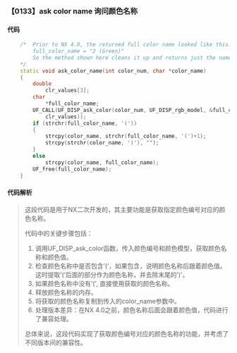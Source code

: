 ### 【0133】ask color name 询问颜色名称

#### 代码

```cpp
    /*  Prior to NX 4.0, the returned full color name looked like this:  
        full_color_name = "2 (Green)"  
        So the method shown here cleans it up and returns just the name.  
    */  
    static void ask_color_name(int color_num, char *color_name)  
    {  
        double  
            clr_values[3];  
        char  
            *full_color_name;  
        UF_CALL(UF_DISP_ask_color(color_num, UF_DISP_rgb_model, &full_color_name,  
            clr_values));  
        if (strchr(full_color_name, '('))  
        {  
            strcpy(color_name, strchr(full_color_name, '(')+1);  
            strcpy(strchr(color_name, ')'), "");  
        }  
        else  
            strcpy(color_name, full_color_name);  
        UF_free(full_color_name);  
    }

```

#### 代码解析

> 这段代码是用于NX二次开发的，其主要功能是获取指定颜色编号对应的颜色名称。
>
> 代码中的关键步骤包括：
>
> 1. 调用UF_DISP_ask_color函数，传入颜色编号和颜色模型，获取颜色名称和颜色值。
> 2. 检查颜色名称中是否包含’(‘，如果包含，说明颜色名称后跟着颜色值。这时提取’(‘后面的部分作为颜色名称，并去除末尾的’)'。
> 3. 如果颜色名称中没有’(', 直接使用获取的颜色名称。
> 4. 释放颜色名称的内存。
> 5. 将获取的颜色名称复制到传入的color_name参数中。
> 6. 处理版本差异：在NX 4.0之前，颜色名称后面会跟着颜色值，代码进行了兼容处理。
>
> 总体来说，这段代码实现了获取颜色编号对应的颜色名称的功能，并考虑了不同版本间的兼容性。
>
